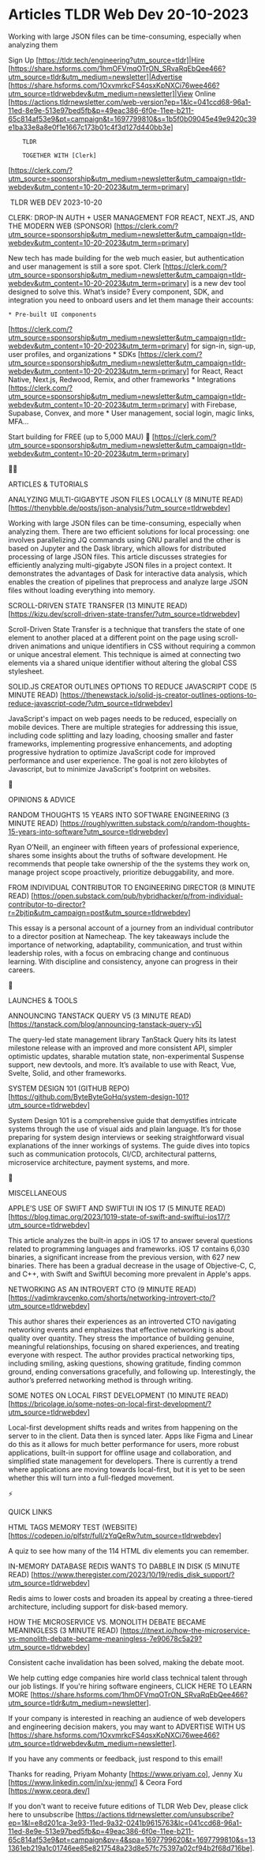 # Articles TLDR Web Dev 20-10-2023

Working with large JSON files can be time-consuming, especially when
analyzing them 

Sign Up [https://tldr.tech/engineering?utm_source=tldr]|Hire
[https://share.hsforms.com/1hmOFVmqOTrON_SRvaRqEbQee466?utm_source=tldr&utm_medium=newsletter]|Advertise
[https://share.hsforms.com/1OxvmrkcFS4qsxKpNXCi76wee466?utm_source=tldrwebdev&utm_medium=newsletter]|View
Online
[https://actions.tldrnewsletter.com/web-version?ep=1&lc=041ccd68-96a1-11ed-8e9e-513e97bed5fb&p=49eac386-6f0e-11ee-b211-65c814af53e9&pt=campaign&t=1697799810&s=1b5f0b09045e49e9420c39e1ba33e8a8e0f1e1667c173b01c4f3d127d440bb3e]


		TLDR

		TOGETHER WITH [Clerk]
[https://clerk.com/?utm_source=sponsorship&utm_medium=newsletter&utm_campaign=tldr-webdev&utm_content=10-20-2023&utm_term=primary]

 TLDR WEB DEV 2023-10-20

 CLERK: DROP-IN AUTH + USER MANAGEMENT FOR REACT, NEXT.JS, AND THE
MODERN WEB (SPONSOR)
[https://clerk.com/?utm_source=sponsorship&utm_medium=newsletter&utm_campaign=tldr-webdev&utm_content=10-20-2023&utm_term=primary]


 New tech has made building for the web much easier, but
authentication and user management is still a sore spot. Clerk
[https://clerk.com/?utm_source=sponsorship&utm_medium=newsletter&utm_campaign=tldr-webdev&utm_content=10-20-2023&utm_term=primary]
is a new dev tool designed to solve this.
What’s inside? Every component, SDK, and integration you need to
onboard users and let them manage their accounts:

	* Pre-built UI components
[https://clerk.com/?utm_source=sponsorship&utm_medium=newsletter&utm_campaign=tldr-webdev&utm_content=10-20-2023&utm_term=primary]
for sign-in, sign-up, user profiles, and organizations
	* SDKs
[https://clerk.com/?utm_source=sponsorship&utm_medium=newsletter&utm_campaign=tldr-webdev&utm_content=10-20-2023&utm_term=primary]
for React, React Native, Next.js, Redwood, Remix, and other frameworks
	* Integrations
[https://clerk.com/?utm_source=sponsorship&utm_medium=newsletter&utm_campaign=tldr-webdev&utm_content=10-20-2023&utm_term=primary]
with Firebase, Supabase, Convex, and more
	* User management, social login, magic links, MFA…

Start building for FREE (up to 5,000 MAU) 🚀
[https://clerk.com/?utm_source=sponsorship&utm_medium=newsletter&utm_campaign=tldr-webdev&utm_content=10-20-2023&utm_term=primary]

🧑‍💻 

ARTICLES & TUTORIALS

 ANALYZING MULTI-GIGABYTE JSON FILES LOCALLY (8 MINUTE READ)
[https://thenybble.de/posts/json-analysis/?utm_source=tldrwebdev] 

 Working with large JSON files can be time-consuming, especially when
analyzing them. There are two efficient solutions for local
processing: one involves parallelizing JQ commands using GNU parallel
and the other is based on Jupyter and the Dask library, which allows
for distributed processing of large JSON files. This article discusses
strategies for efficiently analyzing multi-gigabyte JSON files in a
project context. It demonstrates the advantages of Dask for
interactive data analysis, which enables the creation of pipelines
that preprocess and analyze large JSON files without loading
everything into memory. 

 SCROLL-DRIVEN STATE TRANSFER (13 MINUTE READ)
[https://kizu.dev/scroll-driven-state-transfer/?utm_source=tldrwebdev]


 Scroll-Driven State Transfer is a technique that transfers the state
of one element to another placed at a different point on the page
using scroll-driven animations and unique identifiers in CSS without
requiring a common or unique ancestral element. This technique is
aimed at connecting two elements via a shared unique identifier
without altering the global CSS stylesheet. 

 SOLID.JS CREATOR OUTLINES OPTIONS TO REDUCE JAVASCRIPT CODE (5 MINUTE
READ)
[https://thenewstack.io/solid-js-creator-outlines-options-to-reduce-javascript-code/?utm_source=tldrwebdev]


 JavaScript's impact on web pages needs to be reduced, especially on
mobile devices. There are multiple strategies for addressing this
issue, including code splitting and lazy loading, choosing smaller and
faster frameworks, implementing progressive enhancements, and adopting
progressive hydration to optimize JavaScript code for improved
performance and user experience. The goal is not zero kilobytes of
Javascript, but to minimize JavaScript's footprint on websites. 

🧠 

OPINIONS & ADVICE

 RANDOM THOUGHTS 15 YEARS INTO SOFTWARE ENGINEERING (3 MINUTE READ)
[https://roughlywritten.substack.com/p/random-thoughts-15-years-into-software?utm_source=tldrwebdev]


 Ryan O’Neill, an engineer with fifteen years of professional
experience, shares some insights about the truths of software
development. He recommends that people take ownership of the the
systems they work on, manage project scope proactively, prioritize
debuggability, and more. 

 FROM INDIVIDUAL CONTRIBUTOR TO ENGINEERING DIRECTOR (8 MINUTE READ)
[https://open.substack.com/pub/hybridhacker/p/from-individual-contributor-to-director?r=2bjtip&utm_campaign=post&utm_source=tldrwebdev]


 This essay is a personal account of a journey from an individual
contributor to a director position at Namecheap. The key takeaways
include the importance of networking, adaptability, communication, and
trust within leadership roles, with a focus on embracing change and
continuous learning. With discipline and consistency, anyone can
progress in their careers. 

🚀

LAUNCHES & TOOLS

 ANNOUNCING TANSTACK QUERY V5 (3 MINUTE READ)
[https://tanstack.com/blog/announcing-tanstack-query-v5] 

 The query-led state management library TanStack Query hits its latest
milestone release with an improved and more consistent API, simpler
optimistic updates, sharable mutation state, non-experimental Suspense
support, new devtools, and more. It’s available to use with React,
Vue, Svelte, Solid, and other frameworks. 

 SYSTEM DESIGN 101 (GITHUB REPO)
[https://github.com/ByteByteGoHq/system-design-101?utm_source=tldrwebdev]


 System Design 101 is a comprehensive guide that demystifies intricate
systems through the use of visual aids and plain language. It’s for
those preparing for system design interviews or seeking
straightforward visual explanations of the inner workings of systems.
The guide dives into topics such as communication protocols, CI/CD,
architectural patterns, microservice architecture, payment systems,
and more. 

🎁

MISCELLANEOUS

 APPLE’S USE OF SWIFT AND SWIFTUI IN IOS 17 (5 MINUTE READ)
[https://blog.timac.org/2023/1019-state-of-swift-and-swiftui-ios17/?utm_source=tldrwebdev]


 This article analyzes the built-in apps in iOS 17 to answer several
questions related to programming languages and frameworks. iOS 17
contains 6,030 binaries, a significant increase from the previous
version, with 627 new binaries. There has been a gradual decrease in
the usage of Objective-C, C, and C++, with Swift and SwiftUI becoming
more prevalent in Apple's apps. 

 NETWORKING AS AN INTROVERT CTO (9 MINUTE READ)
[https://vadimkravcenko.com/shorts/networking-introvert-cto/?utm_source=tldrwebdev]


 This author shares their experiences as an introverted CTO navigating
networking events and emphasizes that effective networking is about
quality over quantity. They stress the importance of building genuine,
meaningful relationships, focusing on shared experiences, and treating
everyone with respect. The author provides practical networking tips,
including smiling, asking questions, showing gratitude, finding common
ground, ending conversations gracefully, and following up.
Interestingly, the author’s preferred networking method is through
writing. 

 SOME NOTES ON LOCAL FIRST DEVELOPMENT (10 MINUTE READ)
[https://bricolage.io/some-notes-on-local-first-development/?utm_source=tldrwebdev]


 Local-first development shifts reads and writes from happening on the
server to in the client. Data then is synced later. Apps like Figma
and Linear do this as it allows for much better performance for users,
more robust applications, built-in support for offline usage and
collaboration, and simplified state management for developers. There
is currently a trend where applications are moving towards
local-first, but it is yet to be seen whether this will turn into a
full-fledged movement. 

⚡

QUICK LINKS

 HTML TAGS MEMORY TEST (WEBSITE)
[https://codepen.io/plfstr/full/zYqQeRw?utm_source=tldrwebdev] 

 A quiz to see how many of the 114 HTML div elements you can remember.


 IN-MEMORY DATABASE REDIS WANTS TO DABBLE IN DISK (5 MINUTE READ)
[https://www.theregister.com/2023/10/19/redis_disk_support/?utm_source=tldrwebdev]


 Redis aims to lower costs and broaden its appeal by creating a
three-tiered architecture, including support for disk-based memory. 

 HOW THE MICROSERVICE VS. MONOLITH DEBATE BECAME MEANINGLESS (3 MINUTE
READ)
[https://itnext.io/how-the-microservice-vs-monolith-debate-became-meaningless-7e90678c5a29?utm_source=tldrwebdev]


 Consistent cache invalidation has been solved, making the debate
moot. 

 We help cutting edge companies hire world class technical talent
through our job listings. If you're hiring software engineers, CLICK
HERE TO LEARN MORE
[https://share.hsforms.com/1hmOFVmqOTrON_SRvaRqEbQee466?utm_source=tldr&utm_medium=newsletter].


If your company is interested in reaching an audience of web
developers and engineering decision makers, you may want to ADVERTISE
WITH US
[https://share.hsforms.com/1OxvmrkcFS4qsxKpNXCi76wee466?utm_source=tldrwebdev&utm_medium=newsletter].

If you have any comments or feedback, just respond to this email! 

Thanks for reading, 
Priyam Mohanty [https://www.priyam.co], Jenny Xu
[https://www.linkedin.com/in/xu-jenny/] & Ceora Ford
[https://www.ceora.dev/] 

If you don't want to receive future editions of TLDR Web Dev,
please click here to unsubscribe
[https://actions.tldrnewsletter.com/unsubscribe?ep=1&l=e8d201ca-3e93-11ed-9a32-0241b9615763&lc=041ccd68-96a1-11ed-8e9e-513e97bed5fb&p=49eac386-6f0e-11ee-b211-65c814af53e9&pt=campaign&pv=4&spa=1697799620&t=1697799810&s=131361eb219a1c01746ee85e8217548a23d8e57fc75397a02cf94b2f68d716be].